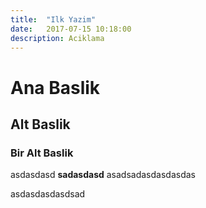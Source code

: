 ```yaml
---
title:  "Ilk Yazim"
date:   2017-07-15 10:18:00
description: Aciklama
---
```


# Ana Baslik
## Alt Baslik
### Bir Alt Baslik
asdasdasd **sadasdasd** asadsadasdasdasdas

asdasdasdasdsad

